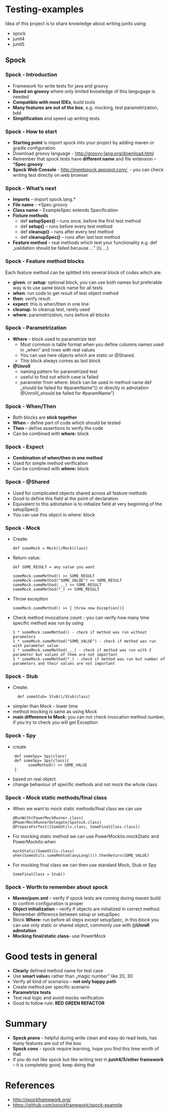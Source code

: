 # Testing-examples
Idea of this project is to share knowledge about writing junits using:
* spock
* junit4
* junit5
 
## Spock
### Spock - Introduction
* Framework for write tests for java and groovy
* **Based on groovy** where only limited knowledge of this langugage is needed
* **Compatible with most IDEs**, build tools
* **Many features are out of the box**, e.g. mocking, test parametrization, bdd 
* **Simplification** and speed up writing tests

### Spock - How to start
* **Starting point** is import spock into your project by adding maven or gradle configuration 
* Download groovy language - http://groovy-lang.org/download.html
* Remember that spock tests have **different name** and file extension – ***Spec.groovy** 
* **Spock Web Console** - http://meetspock.appspot.com/  - you can check writing test directly on web browser

### Spock - What’s next
* **Imports** – import spock.lang.*
* **File name** - *Spec.groovy
* **Class name** – ExampleSpec extends Specification
* **Fixture methods**
    * def **setupSpec()** – runs once, before the first test method
    * def **setup()** – runs before every test method
    * def **cleanup()** – runs after every test method
    * def **cleanupSpec()** – runs after last test method
* **Feature method** – real methods which test your functionality 
e.g. def „validation should be failed because ...” (){....}

### Spock - Feature method blocks
Each feature method can be splitted into several block of codes which are:
* **given**: or **setup**: optional block, you can use both names but preferable way is to use same block name for all tests
* **when**: run code to get result of test object method
* **then**: verify result.
* **expect**: this is when/then in one line 
* **cleanup**: to cleanup test, rarely used
* **where**: parametrization, runs before all blocks

### Spock - Parametrization
* **Where** – block used to parametrize test
  * Most common is table format when you define columns names used in „when” and rows with real values
  * You can use here objects which are static or @Shared. 
  * This block always comes as last block
* **@Unroll**
  * naming pattern for parametrized test
  * useful to find out which case is failed 
  * parameter from where: block can be used in method name def „should be failed for #paramName”() or directly in adnotation @Unroll(„should be failed for #paramName”) 

### Spock - When/Then
* Both blocks are **stick together** 
* **When** – define part of code which should be tested
* **Then** – define assertions to verify the code
* Can be combined with **where:** block

### Spock - Expect
* **Combination of when/then in one method** 
* Used for simple method verification
* Can be combined with **where:** block

### Spock - @Shared
* Used for complicated objects shared across all feature methods
* Good to define this field at the point of declaration
* Equivalent to this adnotation is to initialize field at very beginning of the setupSpec()
* You can use this object in where: block

### Spock - Mock
* Create:
    ```
    def someMock = Mock()/Mock(class)
    ```
* Return value:
    ```
    def SOME_RESULT = any value you want
    
    someMock.someMethod() >> SOME_RESULT
    someMock.someMethod("SOME_VALUE") >> SOME_RESULT
    someMock.someMethod(_,_) >> SOME_RESULT
    someMock.someMethod(*_) >> SOME_RESULT
   ```
* Throw exception
    ```
    someMock.someMethod() >> { throw new Exception()}
  ``` 
* Check method invocations count  - you can verify how many time specific method was run by using
    ```
    1 * someMock.someMethod() - check if method was run without parameters
    1 * someMock.someMethod("SOME_VALUE") - check if method was run with parameter value
    1 * someMock.someMethod(_,_) - check if method was run with 2 parameter but values of them are not important 
    1 * someMock.someMethod(*_) - check if method was run but number of parameters and their values are not important  
  ```
  
### Spock - Stub
* Create:
  ```
    def someStub= Stub()/Stub(class)
  ```
* simpler than Mock - lower time 
* method mocking is same as using Mock
* **main difference to Mock**: you can not check invocation method number, if you try to check you will get Exception

### Spock - Spy
* create
```
    def someSpy= Spy(class)
    def someSpy= Spy(class){
          someMethod() >> SOME_VALUE
    }
  ```
* based on real object
* change behaviour of specific methods and not mock the whole class

### Spock - Mock static methods/final class
* When we want to mock static methods/final class we can use 
    ```
    @RunWith(PowerMockRunner.class)
    @PowerMockRunnerDelegate(Sputnik.class)
    @PrepareForTest([SomeUtils.class, SomeFinalClass.class])
    ```
* For mocking static method we can use PowerMockito.mockStatic and PowerMockito.when
    ```
    mockStatic(SomeUtils.class)
    when(SomeUtils.someMehtod(anyLong())).thenReturn(SOME_VALUE)
    ```
* For mocking final class we can then use standard Mock, Stub or Spy
    ```
    SomeFinalClass = Stub()
    ```
### Spock - Worth to remember about spock
* **Maven/pom.xml** – verify if spock tests are running during maven build to confirm configuration is proper
* **Object initialization** – verify if objects are initialized in correct method. Remember difference between setup or setupSpec
* Block **Where:** run before all steps except setupSpec, in this block you can use only static or shared object, commonly use with @**Unroll adnotation** 
* **Mocking final/static class**– use PowerMock

# Good tests in general
* **Clearly** defined method name for test case 
* Use **smart value**s rather than „magic number” like 20, 30
* Verify all kind of scenarios – **not only happy path**
* Create method per specific scenario
* **Parametrize tests**
* Test real logic and avoid mocks verification
* Good to follow rule: **RED GREEN REFACTOR**


# Summary
* **Spock prons** - helpful during write clean and easy do read tests, has many features are out of the box
* **Spock cons** - spock require learning, hope you find this time worth of that
* if you do not like spock but like writing test in **junit4/5/other framework** – it is completely good, keep doing that

# References
* http://spockframework.org/
* https://github.com/spockframework/spock-example